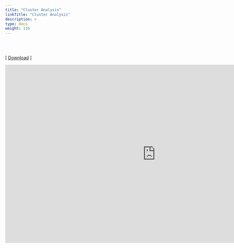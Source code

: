```yaml
---
title: "Cluster Analysis"
linkTitle: "Cluster Analysis"
description: >
type: docs
weight: 116
---
```


<br></br>

[ [Download](https://docs.google.com/presentation/d/1ZX_CouDdNszNwJy5SD7hF2kQD-uEWfV2zxx44HwXgd0/edit?usp=sharing) ]

<iframe src="https://docs.google.com/presentation/d/e/2PACX-1vTAQtmp-B289mpeiD0yQipYWLng_kNDuM_fxlJOB4K5qSz4p2157VlesuQ-fWbtxx8gC8lCAj-iJ0T1/embed?start=false&loop=false&delayms=60000" frameborder="0" width="960" height="569" allowfullscreen="true" mozallowfullscreen="true" webkitallowfullscreen="true"></iframe>

